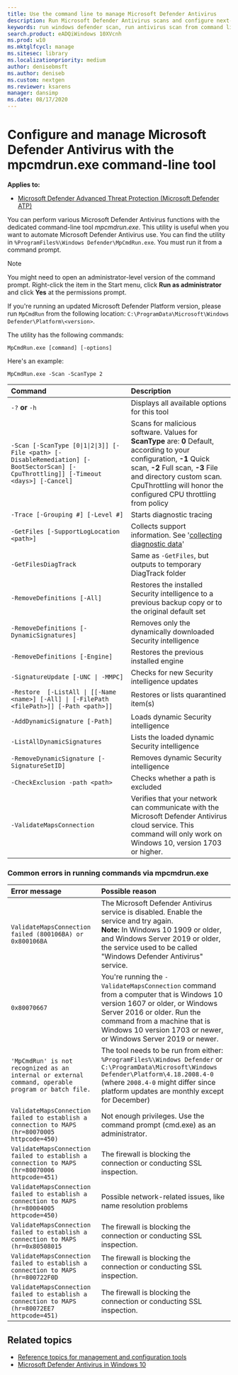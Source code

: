 ```yaml
---
title: Use the command line to manage Microsoft Defender Antivirus
description: Run Microsoft Defender Antivirus scans and configure next-generation protection with a dedicated command-line utility.
keywords: run windows defender scan, run antivirus scan from command line, run windows defender scan from command line, mpcmdrun, defender
search.product: eADQiWindows 10XVcnh
ms.prod: w10
ms.mktglfcycl: manage
ms.sitesec: library
ms.localizationpriority: medium
author: denisebmsft
ms.author: deniseb
ms.custom: nextgen
ms.reviewer: ksarens 
manager: dansimp
ms.date: 08/17/2020
---
```


# Configure and manage Microsoft Defender Antivirus with the mpcmdrun.exe command-line tool

**Applies to:**

- [Microsoft Defender Advanced Threat Protection (Microsoft Defender ATP)](https://go.microsoft.com/fwlink/p/?linkid=2069559)

You can perform various Microsoft Defender Antivirus functions with the dedicated command-line tool *mpcmdrun.exe*. This utility is useful when you want to automate Microsoft Defender Antivirus use. You can find the utility in `%ProgramFiles%\Windows Defender\MpCmdRun.exe`. You must run it from a command prompt.

> [!NOTE]
> You might need to open an administrator-level version of the command prompt. Right-click the item in the Start menu, click **Run as administrator** and click **Yes** at the permissions prompt.
>
> If you're running an updated Microsoft Defender Platform version, please run `MpCmdRun` from the following location: `C:\ProgramData\Microsoft\Windows Defender\Platform\<version>`.

The utility has the following commands:

```console
MpCmdRun.exe [command] [-options]
```
Here's an example:

```console
MpCmdRun.exe -Scan -ScanType 2
``` 

| Command  | Description   |
|:----|:----|
| `-?` **or** `-h`   | Displays all available options for this tool |
| `-Scan [-ScanType [0\|1\|2\|3]] [-File <path> [-DisableRemediation] [-BootSectorScan] [-CpuThrottling]] [-Timeout <days>] [-Cancel]` | Scans for malicious software. Values for **ScanType** are: **0** Default, according to your configuration, **-1** Quick scan, **-2** Full scan, **-3** File and directory custom scan.  CpuThrottling will honor the configured CPU throttling from policy |
| `-Trace [-Grouping #] [-Level #]` | Starts diagnostic tracing |
| `-GetFiles [-SupportLogLocation <path>]` | Collects support information. See '[collecting diagnostic data](collect-diagnostic-data.md)'  |
| `-GetFilesDiagTrack`  | Same as `-GetFiles`, but outputs to temporary DiagTrack folder |
| `-RemoveDefinitions [-All]` | Restores the installed Security intelligence to a previous backup copy or to the original default set |
| `-RemoveDefinitions [-DynamicSignatures]` | Removes only the dynamically downloaded Security intelligence |
| `-RemoveDefinitions [-Engine]` | Restores the previous installed engine |
| `-SignatureUpdate [-UNC \| -MMPC]` | Checks for new Security intelligence updates |
| `-Restore  [-ListAll \| [[-Name <name>] [-All] \| [-FilePath <filePath>]] [-Path <path>]]` | Restores or lists quarantined item(s) |
| `-AddDynamicSignature [-Path]` | Loads dynamic Security intelligence |
| `-ListAllDynamicSignatures` | Lists the loaded dynamic Security intelligence |
| `-RemoveDynamicSignature [-SignatureSetID]` | Removes dynamic Security intelligence |
| `-CheckExclusion -path <path>` | Checks whether a path is excluded |
| `-ValidateMapsConnection` | Verifies that your network can communicate with the Microsoft Defender Antivirus cloud service. This command will only work on Windows 10, version 1703 or higher.|


### Common errors in running commands via mpcmdrun.exe 

|Error message | Possible reason
|:----|:----|
| `ValidateMapsConnection failed (800106BA) or 0x800106BA` | The Microsoft Defender Antivirus service is disabled. Enable the service and try again. <br> 	**Note:**  In Windows 10 1909 or older, and Windows Server 2019 or older, the service used to be called "Windows Defender Antivirus" service.|
| `0x80070667` | You're running the `-ValidateMapsConnection` command from a computer that is Windows 10 version 1607 or older, or Windows Server 2016 or older. Run the command from a machine that is Windows 10 version 1703 or newer, or Windows Server 2019 or newer.|
| `'MpCmdRun' is not recognized as an internal or external command, operable program or batch file.` | The tool needs to be run from either: `%ProgramFiles%\Windows Defender` or `C:\ProgramData\Microsoft\Windows Defender\Platform\4.18.2008.4-0` (where `2008.4-0` might differ since platform updates are monthly except for December)|
| `ValidateMapsConnection failed to establish a connection to MAPS (hr=80070005 httpcode=450)` | Not enough privileges. Use the command prompt (cmd.exe) as an administrator.|
| `ValidateMapsConnection failed to establish a connection to MAPS (hr=80070006 httpcode=451)` | The firewall is blocking the connection or conducting SSL inspection. |
| `ValidateMapsConnection failed to establish a connection to MAPS (hr=80004005 httpcode=450)` | Possible network-related issues, like name resolution problems|
| `ValidateMapsConnection failed to establish a connection to MAPS (hr=0x80508015` | The firewall is blocking the connection or conducting SSL inspection. |
| `ValidateMapsConnection failed to establish a connection to MAPS (hr=800722F0D` | The firewall is blocking the connection or conducting SSL inspection. |
| `ValidateMapsConnection failed to establish a connection to MAPS (hr=80072EE7 httpcode=451)` | The firewall is blocking the connection or conducting SSL inspection. |

## Related topics

- [Reference topics for management and configuration tools](configuration-management-reference-microsoft-defender-antivirus.md)
- [Microsoft Defender Antivirus in Windows 10](microsoft-defender-antivirus-in-windows-10.md)
